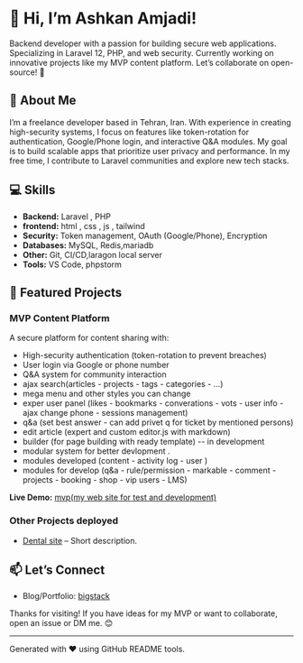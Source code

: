 

# 👋 Hi, I’m Ashkan Amjadi!

Backend developer with a passion for building secure web applications. Specializing in Laravel 12, PHP, and web security. Currently working on innovative projects like my MVP content platform. Let’s collaborate on open-source! 🚀

## 📝 About Me

I’m a freelance developer based in Tehran, Iran. With experience in creating high-security systems, I focus on features like token-rotation for authentication, Google/Phone login, and interactive Q&A modules. My goal is to build scalable apps that prioritize user privacy and performance. In my free time, I contribute to Laravel communities and explore new tech stacks.

## 💻 Skills

*   **Backend:** Laravel , PHP
*   **frontend:** html , css , js , tailwind 
*   **Security:** Token management, OAuth (Google/Phone), Encryption
*   **Databases:** MySQL, Redis,mariadb
*   **Other:** Git, CI/CD,laragon local server
*   **Tools:** VS Code, phpstorm

## 🚀 Featured Projects

### MVP Content Platform

A secure platform for content sharing with:

*   High-security authentication (token-rotation to prevent breaches)
*   User login via Google or phone number
*   Q&A system for community interaction
*   ajax search(articles - projects - tags - categories - ...)
*   mega menu and other styles you can change
*   exper user panel (likes - bookmarks - converations - vots - user info - ajax change phone - sessions management)
*   q&a (set best answer - can add privet q for ticket by mentioned persons)
*   edit article (expert and custom editor.js with markdown)
*   builder (for page building with ready template) -- in development
*   modular system for better devlopment . 
*   modules developed (content - activity log - user )
*   modules for develop (q&a - rule/permission - markable - comment - projects - booking - shop - vip users - LMS)

**Live Demo:** [mvp(my web site for test and development)](https://bigstack.ir/)


### Other Projects deployed

*   [Dental site](https://mohabatmousaee.ir/) – Short description.


## 📫 Let’s Connect

*   Blog/Portfolio: [bigstack](https://bigstack.ir/)

Thanks for visiting! If you have ideas for my MVP or want to collaborate, open an issue or DM me. 😊

- - -

Generated with ❤️ using GitHub README tools.

